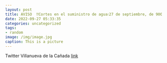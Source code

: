 ```yaml
---
layout: post
title: AVISO  ‼️Cortes en el suministro de agua💧27 de septiembre, de 900 a 1300 h.C Huertas, 6Avda. Dehesa C Maestro Turina, ...
date: 2022-09-27 05:33:35
categories: uncategorized
tags:
- random
image: /img/image.jpg
caption: This is a picture
---
```

Twitter Villanueva de la Cañada [link](https://twitter.com/AytoVDLCanada/status/1574371363653124096)
